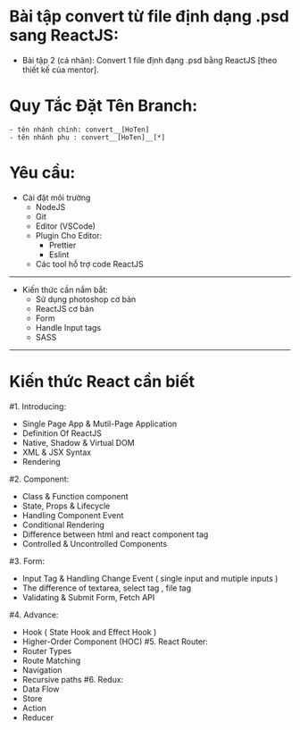 # Bài tập convert từ file định dạng .psd sang ReactJS:
* Bài tập 2 (cá nhân): Convert 1 file định đạng .psd bằng ReactJS [theo thiết kế của mentor].
# Quy Tắc Đặt Tên Branch:
    - tên nhánh chính: convert__[HoTen]
    - tên nhánh phụ : convert__[HoTen]__[*]
# Yêu cầu:
* Cài đặt môi trường
    - NodeJS
    - Git
    - Editor (VSCode)
    - Plugin Cho Editor:
      - Prettier
      - Eslint
    - Các tool hỗ trợ code ReactJS
---
* Kiến thức cần nắm bắt:
    - Sử dụng photoshop cơ bản
    - ReactJS cơ bản
    - Form
    - Handle Input tags
    - SASS  
---
# Kiến thức React cần biết
#1. Introducing:
* Single Page App  & Mutil-Page Application
* Definition Of ReactJS
* Native, Shadow & Virtual DOM
* XML & JSX Syntax
* Rendering

#2. Component:
* Class & Function component
* State, Props & Lifecycle
* Handling Component Event
* Conditional Rendering
* Difference between html and react component tag
* Controlled & Uncontrolled Components

#3. Form:
* Input Tag & Handling Change Event ( single input and mutiple inputs )
* The difference of textarea, select tag , file tag
* Validating & Submit  Form, Fetch API

#4. Advance:
* Hook ( State Hook and Effect Hook )
* Higher-Order Component (HOC)
#5. React Router:
* Router Types
* Route Matching
* Navigation
* Recursive paths
#6. Redux:
* Data Flow
* Store
* Action
* Reducer

